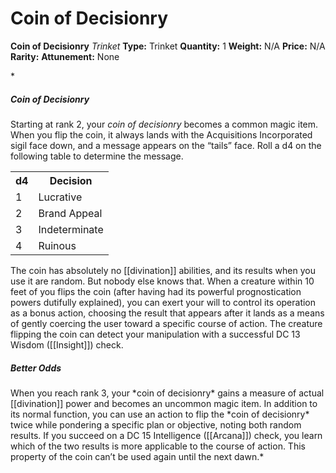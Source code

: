 # Coin of Decisionry

**Coin of Decisionry**
_Trinket_
**Type:** Trinket
**Quantity:** 1
**Weight:** N/A
**Price:** N/A
**Rarity:** 
**Attunement:** None

*<h5>Coin of Decisionry</h5>
Starting at rank 2, your *coin of decisionry* becomes a common magic item. When you flip the coin, it always lands with the Acquisitions Incorporated sigil face down, and a message appears on the “tails” face. Roll a d4 on the following table to determine the message.
<table>
<tbody>
<tr>
<th>d4</th>
<th>Decision</th>
</tr>
<tr>
<td>1</td>
<td>Lucrative</td>
</tr>
<tr>
<td>2</td>
<td>Brand Appeal</td>
</tr>
<tr>
<td>3</td>
<td>Indeterminate</td>
</tr>
<tr>
<td>4</td>
<td>Ruinous</td>
</tr>
</tbody>
</table>
The coin has absolutely no [[divination]] abilities, and its results when you use it are random. But nobody else knows that. When a creature within 10 feet of you flips the coin (after having had its powerful prognostication powers dutifully explained), you can exert your will to control its operation as a bonus action, choosing the result that appears after it lands as a means of gently coercing the user toward a specific course of action. The creature flipping the coin can detect your manipulation with a successful DC 13 Wisdom ([[Insight]]) check.
<h5>Better Odds</h5>
When you reach rank 3, your *coin of decisionry* gains a measure of actual [[divination]] power and becomes an uncommon magic item. In addition to its normal function, you can use an action to flip the *coin of decisionry* twice while pondering a specific plan or objective, noting both random results. If you succeed on a DC 15 Intelligence ([[Arcana]]) check, you learn which of the two results is more applicable to the course of action. This property of the coin can’t be used again until the next dawn.*